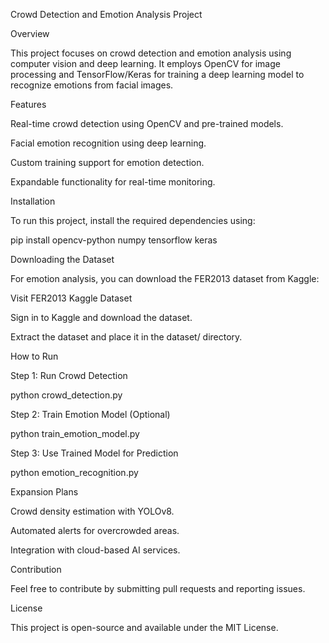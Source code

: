 Crowd Detection and Emotion Analysis Project

Overview

This project focuses on crowd detection and emotion analysis using computer vision and deep learning. It employs OpenCV for image processing and TensorFlow/Keras for training a deep learning model to recognize emotions from facial images.

Features

Real-time crowd detection using OpenCV and pre-trained models.

Facial emotion recognition using deep learning.

Custom training support for emotion detection.

Expandable functionality for real-time monitoring.

Installation

To run this project, install the required dependencies using:

pip install opencv-python numpy tensorflow keras

Downloading the Dataset

For emotion analysis, you can download the FER2013 dataset from Kaggle:

Visit FER2013 Kaggle Dataset

Sign in to Kaggle and download the dataset.

Extract the dataset and place it in the dataset/ directory.

How to Run

Step 1: Run Crowd Detection

python crowd_detection.py

Step 2: Train Emotion Model (Optional)

python train_emotion_model.py

Step 3: Use Trained Model for Prediction

python emotion_recognition.py

Expansion Plans

Crowd density estimation with YOLOv8.

Automated alerts for overcrowded areas.

Integration with cloud-based AI services.

Contribution

Feel free to contribute by submitting pull requests and reporting issues.

License

This project is open-source and available under the MIT License.
